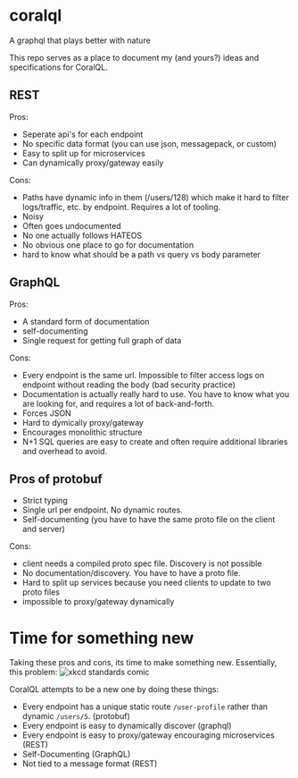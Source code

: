 # coralql
A graphql that plays better with nature


This repo serves as a place to document my (and yours?) ideas and specifications for CoralQL. 


## REST

Pros:

* Seperate api's for each endpoint
* No specific data format (you can use json, messagepack, or custom)
* Easy to split up for microservices
* Can dynamically proxy/gateway easily

Cons:
 
* Paths have dynamic info in them (/users/128) which make it hard to filter logs/traffic, etc. by endpoint. Requires a lot of tooling.
* Noisy
* Often goes undocumented
* No one actually follows HATEOS
* No obvious one place to go for documentation
* hard to know what should be a path vs query vs body parameter

## GraphQL

Pros:

* A standard form of documentation
* self-documenting
* Single request for getting full graph of data

Cons:

* Every endpoint is the same url. Impossible to filter access logs on endpoint without reading the body (bad security practice)
* Documentation is actually really hard to use. You have to know what you are looking for, and requires a lot of back-and-forth. 
* Forces JSON
* Hard to dymically proxy/gateway
* Encourages monolithic structure
* N+1 SQL queries are easy to create and often require additional libraries and overhead to avoid.


## Pros of protobuf

* Strict typing
* Single url per endpoint. No dynamic routes.
* Self-documenting (you have to have the same proto file on the client and server)

Cons:
* client needs a compiled proto spec file. Discovery is not possible
* No documentation/discovery. You have to have a proto file.
* Hard to split up services because you need clients to update to two proto files
* impossible to proxy/gateway dynamically


# Time for something new

Taking these pros and cons, its time to make something new.
Essentially, this problem: ![xkcd standards comic](https://imgs.xkcd.com/comics/standards.png)

CoralQL attempts to be a new one by doing these things:

* Every endpoint has a unique static route `/user-profile` rather than dynamic `/users/5`. (protobuf)
* Every endpoint is easy to dynamically discover (graphql)
* Every endpoint is easy to proxy/gateway encouraging microservices (REST)
* Self-Documenting (GraphQL)
* Not tied to a message format (REST)


